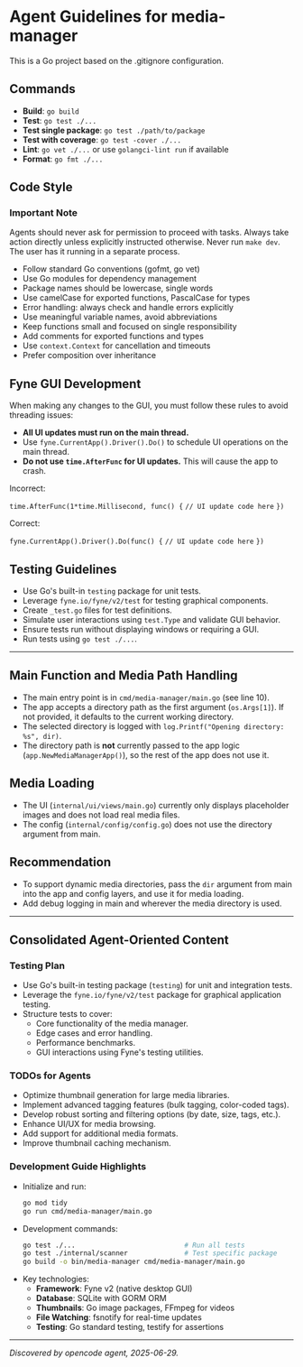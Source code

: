 # Agent Guidelines for media-manager

This is a Go project based on the .gitignore configuration.

## Commands
- **Build**: `go build`
- **Test**: `go test ./...`
- **Test single package**: `go test ./path/to/package`
- **Test with coverage**: `go test -cover ./...`
- **Lint**: `go vet ./...` or use `golangci-lint run` if available
- **Format**: `go fmt ./...`

## Code Style

### Important Note
Agents should never ask for permission to proceed with tasks. Always take action directly unless explicitly instructed otherwise.
Never run `make dev`. The user has it running in a separate process.
- Follow standard Go conventions (gofmt, go vet)
- Use Go modules for dependency management
- Package names should be lowercase, single words
- Use camelCase for exported functions, PascalCase for types
- Error handling: always check and handle errors explicitly
- Use meaningful variable names, avoid abbreviations
- Keep functions small and focused on single responsibility
- Add comments for exported functions and types
- Use `context.Context` for cancellation and timeouts
- Prefer composition over inheritance

## Fyne GUI Development

When making any changes to the GUI, you must follow these rules to avoid threading issues:

- **All UI updates must run on the main thread.**
- Use `fyne.CurrentApp().Driver().Do()` to schedule UI operations on the main thread.
- **Do not use `time.AfterFunc` for UI updates.** This will cause the app to crash.

Incorrect:

`time.AfterFunc(1*time.Millisecond, func() {`
	`// UI update code here`
`})`

Correct:

`fyne.CurrentApp().Driver().Do(func() {`
	`// UI update code here`
`})`

## Testing Guidelines
- Use Go's built-in `testing` package for unit tests.
- Leverage `fyne.io/fyne/v2/test` for testing graphical components.
- Create `_test.go` files for test definitions.
- Simulate user interactions using `test.Type` and validate GUI behavior.
- Ensure tests run without displaying windows or requiring a GUI.
- Run tests using `go test ./...`.

---

## Main Function and Media Path Handling

- The main entry point is in `cmd/media-manager/main.go` (see line 10).
- The app accepts a directory path as the first argument (`os.Args[1]`). If not provided, it defaults to the current working directory.
- The selected directory is logged with `log.Printf("Opening directory: %s", dir)`.
- The directory path is **not** currently passed to the app logic (`app.NewMediaManagerApp()`), so the rest of the app does not use it.

## Media Loading

- The UI (`internal/ui/views/main.go`) currently only displays placeholder images and does not load real media files.
- The config (`internal/config/config.go`) does not use the directory argument from main.

## Recommendation

- To support dynamic media directories, pass the `dir` argument from main into the app and config layers, and use it for media loading.
- Add debug logging in main and wherever the media directory is used.

---

## Consolidated Agent-Oriented Content

### Testing Plan
- Use Go's built-in testing package (`testing`) for unit and integration tests.
- Leverage the `fyne.io/fyne/v2/test` package for graphical application testing.
- Structure tests to cover:
  - Core functionality of the media manager.
  - Edge cases and error handling.
  - Performance benchmarks.
  - GUI interactions using Fyne's testing utilities.

### TODOs for Agents
- Optimize thumbnail generation for large media libraries.
- Implement advanced tagging features (bulk tagging, color-coded tags).
- Develop robust sorting and filtering options (by date, size, tags, etc.).
- Enhance UI/UX for media browsing.
- Add support for additional media formats.
- Improve thumbnail caching mechanism.

### Development Guide Highlights
- Initialize and run:
  ```bash
  go mod tidy
  go run cmd/media-manager/main.go
  ```
- Development commands:
  ```bash
  go test ./...                           # Run all tests
  go test ./internal/scanner              # Test specific package
  go build -o bin/media-manager cmd/media-manager/main.go
  ```
- Key technologies:
  - **Framework**: Fyne v2 (native desktop GUI)
  - **Database**: SQLite with GORM ORM
  - **Thumbnails**: Go image packages, FFmpeg for videos
  - **File Watching**: fsnotify for real-time updates
  - **Testing**: Go standard testing, testify for assertions

---

_Discovered by opencode agent, 2025-06-29._